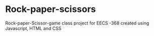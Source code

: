 # Rock-paper-scissors
Rock-paper-Scissor-game
class project for
EECS -368
created using
Javascript, HTML and CSS

